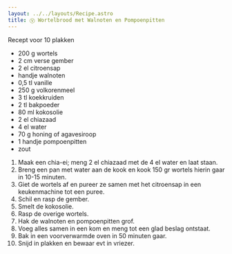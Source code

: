 ```yaml
---
layout: ../../layouts/Recipe.astro
title: Ⓥ Wortelbrood met Walnoten en Pompoenpitten
---
```

R﻿ecept voor 10 plakken

* 200 g wortels
* 2 cm verse gember
* 2 el citroensap
* h﻿andje walnoten
* 0﻿,5 tl vanille
* 250 g volkorenmeel
* 3 tl koekkruiden
* 2 tl bakpoeder
* 80 ml kokosolie
* 2﻿ el chiazaad
* 4﻿ el water
* 70 g honing of agavesiroop
* 1 handje pompoenpitten
* zout

1. M﻿aak een chia-ei; meng 2 el chiazaad met de 4 el water en laat staan.
2. B﻿reng een pan met water aan de kook en kook 150 gr wortels hierin gaar in 10-15 minuten.
3. G﻿iet de wortels af en pureer ze samen met het citroensap in een keukenmachine tot een puree. 
4. S﻿chil en rasp de gember. 
5. S﻿melt de kokosolie.
6. R﻿asp de overige wortels.
7. H﻿ak de walnoten en pompoenpitten grof.
8. V﻿oeg alles samen in een kom en meng tot een glad beslag ontstaat.
9. B﻿ak in een voorverwarmde oven in 50 minuten gaar. 
10. S﻿nijd in plakken en bewaar evt in vriezer.